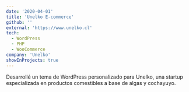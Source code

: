 ```yaml
---
date: '2020-04-01'
title: 'Unelko E-commerce'
github: ''
external: 'https://www.unelko.cl'
tech:
  - WordPress
  - PHP
  - WooCommerce
company: 'Unelko'
showInProjects: true
---
```


Desarrollé un tema de WordPress personalizado para Unelko, una startup especializada en productos comestibles a base de algas y cochayuyo.
